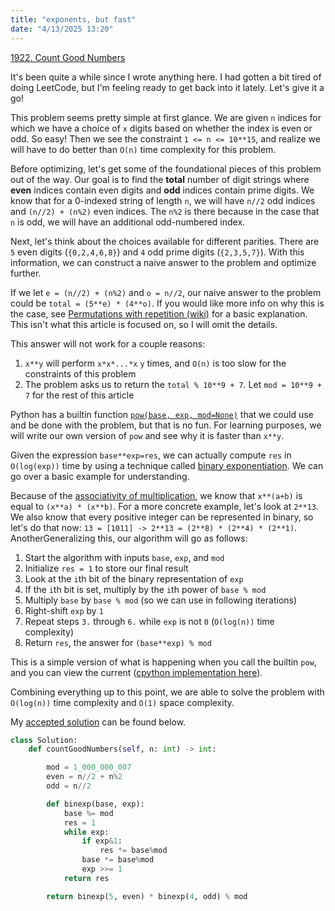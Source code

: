 ```yaml
---
title: "exponents, but fast"
date: "4/13/2025 13:20"
---
```


[1922. Count Good Numbers](https://leetcode.com/problems/count-good-numbers/description/)

It's been quite a while since I wrote anything here. I had gotten a bit tired of doing LeetCode, but I'm feeling ready to get back into it lately. Let's give it a go!

This problem seems pretty simple at first glance. We are given `n` indices for which we have a choice of `x` digits based on whether the index is even or odd. So easy! Then we see the constraint `1 <= n <= 10**15`, and realize we will have to do better than `O(n)` time complexity for this problem.

Before optimizing, let's get some of the foundational pieces of this problem out of the way. Our goal is to find the **total** number of digit strings where **even** indices contain even digits and **odd** indices contain prime digits. We know that for a 0-indexed string of length `n`, we will have `n//2` odd indices and `(n//2) + (n%2)` even indices. The `n%2` is there because in the case that `n` is odd, we will have an additional odd-numbered index.

Next, let's think about the choices available for different parities. There are `5` even digits (`{0,2,4,6,8}`) and `4` odd prime digits (`{2,3,5,7}`). With this information, we can construct a naive answer to the problem and optimize further.

If we let `e = (n//2) + (n%2)` and `o = n//2`, our naive answer to the problem could be `total = (5**e) * (4**o)`. If you would like more info on why this is the case, see [Permutations with repetition (wiki)](https://en.wikipedia.org/wiki/Permutation#Permutations_with_repetition) for a basic explanation. This isn't what this article is focused on, so I will omit the details.

This answer will not work for a couple reasons:

1. `x**y` will perform `x*x*...*x` `y` times, and `O(n)` is too slow for the constraints of this problem
2. The problem asks us to return the `total % 10**9 + 7`. Let `mod = 10**9 + 7` for the rest of this article

Python has a builtin function [`pow(base, exp, mod=None)`](https://docs.python.org/3/library/functions.html#pow) that we could use and be done with the problem, but that is no fun. For learning purposes, we will write our own version of `pow` and see why it is faster than `x**y`.

Given the expression `base**exp=res`, we can actually compute `res` in `O(log(exp))` time by using a technique called [binary exponentiation](https://cp-algorithms.com/algebra/binary-exp.html). We can go over a basic example for understanding.

Because of the [associativity of multiplication](https://en.wikipedia.org/wiki/Associative_property), we know that `x**(a+b)` is equal to `(x**a) * (x**b)`. For a more concrete example, let's look at `2**13`. We also know that every positive integer can be represented in binary, so let's do that now: `13 = [1011] -> 2**13 = (2**8) * (2**4) * (2**1)`. AnotherGeneralizing this, our algorithm will go as follows:

1. Start the algorithm with inputs `base`, `exp`, and `mod`
2. Initialize `res = 1` to store our final result
3. Look at the `i`th bit of the binary representation of `exp`
4. If the `i`th bit is set, multiply by the `i`th power of `base % mod`
5. Multiply `base` by `base % mod` (so we can use in following iterations)
6. Right-shift `exp` by `1`
7. Repeat steps `3.` through `6.` while `exp` is not `0` (`O(log(n))` time complexity)
8. Return `res`, the answer for `(base**exp) % mod`

This is a simple version of what is happening when you call the builtin `pow`, and you can view the current ([cpython implementation here](https://github.com/python/cpython/blob/109fc2792a490ee5cd8a423e17d415fbdedec5c8/Objects/longobject.c#L4246)).

Combining everything up to this point, we are able to solve the problem with `O(log(n))` time complexity and `O(1)` space complexity.

My [accepted solution](https://leetcode.com/submissions/detail/1605816374/) can be found below.

```py
class Solution:
    def countGoodNumbers(self, n: int) -> int:

        mod = 1_000_000_007
        even = n//2 + n%2
        odd = n//2

        def binexp(base, exp):
            base %= mod
            res = 1
            while exp:
                if exp&1:
                    res *= base%mod
                base *= base%mod
                exp >>= 1
            return res

        return binexp(5, even) * binexp(4, odd) % mod
```
